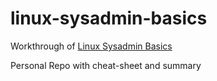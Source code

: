 # linux-sysadmin-basics

Workthrough of [Linux Sysadmin Basics](https://www.youtube.com/playlist?list=PLtK75qxsQaMLZSo7KL-PmiRarU7hrpnwK)

Personal Repo with cheat-sheet and summary